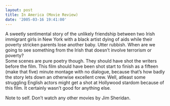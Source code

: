 ```yaml
---
layout: post
title: In America (Movie Review)
date: '2005-03-16 19:41:00'
---
```


<p>A sweetly sentimental story of the unlikely friendship between two Irish immigrant girls in New York with a black artist dying of aids while their poverty stricken parents lose another baby. Utter rubbish. When are we going to see something from the Irish that doesn&rsquo;t involve terrorism or poverty?<br/>
 Some scenes are pure poetry though. They should have shot the writers before the film. This film should have been shot start to finish as a fifteen (make that five) minute montage with no dialogue, because that&rsquo;s how badly the story lets down an otherwise excellent crew. Well, atleast some struggling English actors might get a shot at Hollywood stardom because of this film. It certainly wasn&rsquo;t good for anything else. </p>

<p>Note to self. Don&rsquo;t watch any other movies by Jim Sheridan.</p>